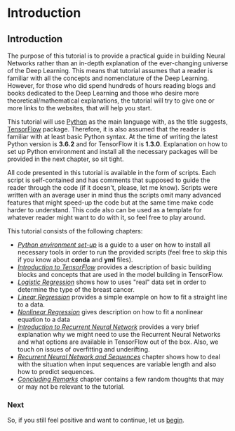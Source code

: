 # Introduction

## Introduction

The purpose of this tutorial is to provide a practical guide in building Neural Networks rather than an in-depth explanation of the ever-changing universe of the Deep Learning. This means that tutorial assumes that a reader is familiar with all the concepts and nomenclature of the Deep Learning. However, for those who did spend hundreds of hours reading blogs and books dedicated to the Deep Learning and those who desire more theoretical/mathematical explanations, the tutorial will try to give one or more links to the websites, that will help you start.

This tutorial will use [Python](https://www.python.org/) as the main language with, as the title suggests, [TensorFlow](https://www.tensorflow.org/) package. Therefore, it is also assumed that the reader is familiar with at least basic Python syntax. At the time of writing the latest Python version is **3.6.2** and for TensorFlow it is **1.3.0**. Explanation on how to set up Python environment and install all the necessary packages will be provided in the next chapter, so sit tight.

All code presented in this tutorial is available in the form of scripts. Each script is self-contained and has comments that supposed to guide the reader through the code \(if it doesn't, please, let me know\). Scripts were written with an average user in mind thus the scripts omit many advanced features that might speed-up the code but at the same time make code harder to understand. This code also can be used as a template for whatever reader might want to do with it, so feel free to play around.

This tutorial consists of the following chapters:

* [_Python environment set-up_](python-environment-set-up.md) is a guide to a user on how to install all necessary tools in order to run the provided scripts \(feel free to skip this if you know about **conda** and **yml** files\).
* [_Introduction to TensorFlow_](introduction-to-tensorflow.md) provides a description of basic building blocks and concepts that are used in the model building in TensorFlow.
* [_Logistic Regression_](logistic-regression.md) shows how to uses "real" data set in order to determine the type of the breast cancer.
* [_Linear Regression_](linear-regression.md) provides a simple example on how to fit a straight line to a data.
* [_Nonlinear Regression_](nonlinear-regression.md) gives description on how to fit a nonlinear equation to a data
* [_Introduction to Recurrent Neural Network_](introduction-to-recurrent-neural-network.md) provides a very brief explanation why we might need to use the Recurrent Neural Networks and what options are available in TensorFlow out of the box. Also, we touch on issues of overfitting and underifting.
* [_Recurrent Neural Network and Sequences_](recurrent-neural-network-and-sequences.md) chapter shows how to deal with the situation when input sequences are variable length and also how to predict sequences.
* [_Concluding Remarks_](concluding-remarks.md) chapter contains a few random thoughts that may or may not be relevant to the tutorial.

### Next

So, if you still feel positive and want to continue, let us [begin](python-environment-set-up.md).

